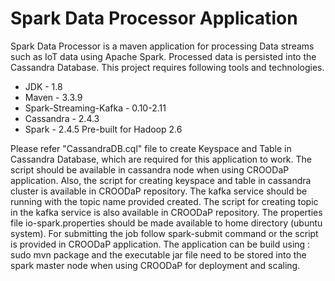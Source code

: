# Spark Data Processor Application
Spark Data Processor is a maven application for processing Data streams such as IoT data using Apache Spark. Processed data is persisted into the Cassandra Database. This project requires following tools and technologies.
- JDK - 1.8
- Maven - 3.3.9
- Spark-Streaming-Kafka - 0.10-2.11
- Cassandra - 2.4.3
- Spark - 2.4.5 Pre-built for Hadoop 2.6

Please refer "CassandraDB.cql" file to create Keyspace and Table in Cassandra Database, which are required for this application to work. The script should be available in cassandra node when using CROODaP application. Also, the script for creating keyspace and table in cassandra cluster is available in CROODaP repository.
The kafka service should be running with the topic name provided created. The script for creating topic in the kafka service is also available in CROODaP repository.
The properties file io-spark.properties should be made available to home directory (ubuntu system).
For submitting the job follow spark-submit command or the script is provided in CROODaP application.
The application can be build using : sudo mvn package and the executable jar file need to be stored into the spark master node when using CROODaP for deployment and scaling.

